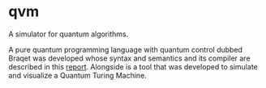 # qvm
A simulator for quantum algorithms. 

A pure quantum programming language with quantum control dubbed Braqet was developed whose syntax and
semantics and its compiler are described in this [report](https://adelsaleh.github.io/pdfs/qvm.pdf). Alongside is a
tool that was developed to simulate and visualize a Quantum Turing
Machine. 

